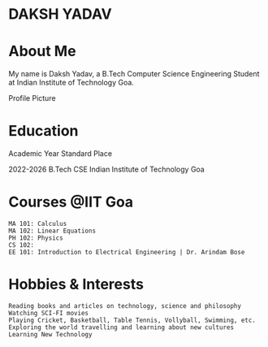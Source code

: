 # DAKSH YADAV

# About Me

My name is Daksh Yadav, a B.Tech Computer Science Engineering Student at Indian Institute of Technology Goa.

Profile Picture

# Education

Academic Year   Standard    Place

2022-2026   B.Tech  CSE Indian Institute of Technology Goa

# Courses @IIT Goa

    MA 101: Calculus
    MA 102: Linear Equations
    PH 102: Physics
    CS 102: 
    EE 101: Introduction to Electrical Engineering | Dr. Arindam Bose

# Hobbies & Interests

    Reading books and articles on technology, science and philosophy
    Watching SCI-FI movies
    Playing Cricket, Basketball, Table Tennis, Vollyball, Swimming, etc.
    Exploring the world travelling and learning about new cultures
    Learning New Technology 
